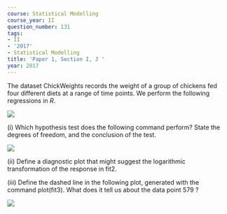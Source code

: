 ```yaml
---
course: Statistical Modelling
course_year: II
question_number: 131
tags:
- II
- '2017'
- Statistical Modelling
title: 'Paper 1, Section I, J '
year: 2017
---
```




The dataset ChickWeights records the weight of a group of chickens fed four different diets at a range of time points. We perform the following regressions in $R$.

![](https://cdn.mathpix.com/cropped/2022_04_28_5ab469c05c27f0f67e67g-095.jpg?height=125&width=524&top_left_y=351&top_left_x=173)

(i) Which hypothesis test does the following command perform? State the degrees of freedom, and the conclusion of the test.

![](https://cdn.mathpix.com/cropped/2022_04_28_5ab469c05c27f0f67e67g-095.jpg?height=238&width=601&top_left_y=580&top_left_x=234)

(ii) Define a diagnostic plot that might suggest the logarithmic transformation of the response in fit2.

(iii) Define the dashed line in the following plot, generated with the command plot(fit3). What does it tell us about the data point 579 ?

![](https://cdn.mathpix.com/cropped/2022_04_28_5ab469c05c27f0f67e67g-095.jpg?height=372&width=608&top_left_y=1071&top_left_x=327)